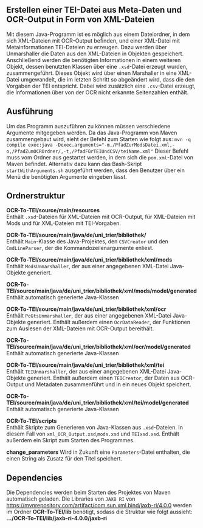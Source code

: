 ## Erstellen einer TEI-Datei aus Meta-Daten und OCR-Output in Form von XML-Dateien

Mit diesem Java-Programm ist es möglich aus einem Dateiordner, in dem sich XML-Dateien mit OCR-Output befinden, und einer XML-Datei mit Metainformationen TEI-Dateien zu erzeugen.
Dazu werden über Unmarshaller die Daten aus den XML-Dateien in Objekten gespeichert. Anschließend werden die benötigten Informationen in einem weiteren Objekt, dessen benutzten Klassen über eine `.xsd`-Datei erzeugt wurden, zusammengeführt. Dieses Objekt wird über einen Marshaller in eine XML-Datei umgewandelt, die im letzten Schritt so abgeändert wird, dass die den Vorgaben der TEI entspricht. Dabei wird zusätzlich eine `.csv`-Datei erzeugt, die Informationen über von der OCR nicht erkannte Seitenzahlen enthält.

## Ausführung

Um das Programm auszuführen zu können müssen verschiedene Argumente mitgegeben werden. Da das Java-Programm von Maven zusammengebaut wird, sieht der Befehl zum Starten wie folgt aus:
`mvn -q compile exec:java -Dexec.arguments="-m,/PfadZurModsDatei.xml,-o,/PfadZumOCROrdner/,-t,/PfadFürTEIUndCSV/teiName.xml"`
Dieser Befehl muss vom Ordner aus gestartet werden, in dem sich die `pom.xml`-Datei von Maven befindet.
Alternativ dazu kann das Bash-Skript `startWithArguments.sh` ausgeführt werden, dass den Benutzer über ein Menü die benötigten Argumente eingeben lässt.

## Ordnerstruktur

**OCR-To-TEI/source/main/resources**  
Enthält `.xsd`-Dateien für XML-Dateien mit OCR-Output, für XML-Dateien mit Mods und für XML-Dateien mit TEI-Vorgaben. 

**OCR-To-TEI/source/main/java/de/uni_trier/bibliothek/**  
Enthält `Main`-Klasse des Java-Projektes, den `CSVCreator` und den `CmdLineParser`, der die Kommandozeilenargumente enliest.

**OCR-To-TEI/source/main/java/de/uni_trier/bibliothek/xml/mods**  
Enthält `ModsUnmarshaller`, der aus einer angegebenen XML-Datei Java-Objekte generiert.

**OCR-To-TEI/source/main/java/de/uni_trier/bibliothek/xml/mods/model/generated**  
Enthält automatisch generierte Java-Klassen

**OCR-To-TEI/source/main/java/de/uni_trier/bibliothek/xml/ocr**  
Enthält `PcGtsUnmarshaller`, der aus einer angegebenen XML-Datei Java-Objekte generiert.
Enthält außerdem einen `OcrDataReader`, der Funktionen zum Auslesen der XML-Dateien mit OCR-Output bereithält.

**OCR-To-TEI/source/main/java/de/uni_trier/bibliothek/xml/ocr/model/generated**  
Enthält automatisch generierte Java-Klassen

**OCR-To-TEI/source/main/java/de/uni_trier/bibliothek/xml/tei**  
Enthält `TEIUnmarshaller`, der aus einer angegebenen XML-Datei Java-Objekte generiert.
Enthält außerdem einen `TEICreator`, der Daten aus OCR-Output und Metadaten zusammenführt und in ein neues Objekt speichert.

**OCR-To-TEI/source/main/java/de/uni_trier/bibliothek/xml/tei/model/generated**  
Enthält automatisch generierte Java-Klassen

**OCR-To-TEI/scripts**  
Enthält Skripte zum Generieren von Java-Klassen aus `.xsd`-Dateien. In diesem Fall von `xml_OCR_Output.xsd`,`mods.xsd` und `TEIxsd.xsd`.
Enthält außerdem ein Skript zum Starten des Programmes.

**change_parameters**
Wird in Zukunft eine `Parameters`-Datei enthalten, die einen String als Zusatz für den Titel speichert.

## Dependencies

Die Dependencies werden beim Starten des Projektes von Maven automatisch geladen.
Die Libraries von `JAXB RI` von https://mvnrepository.com/artifact/com.sun.xml.bind/jaxb-ri/4.0.0 werden im Ordner **OCR-To-TEI/lib** benötigt, sodass die Struktur wie folgt aussieht:
**.../OCR-To-TEI/lib/jaxb-ri-4.0.0/jaxb-ri**
